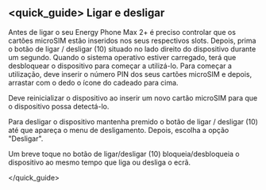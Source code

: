 ## <quick_guide> Ligar e desligar

Antes de ligar o seu Energy Phone Max 2+ é preciso controlar que os cartões microSIM estão inseridos nos seus respectivos slots. Depois, prima o botão de ligar / desligar (10) situado no lado direito do dispositivo durante um segundo. Quando o sistema operativo estiver carregado, terá que desbloquear o dispositivo para começar a utilizá-lo. Para começar a utilização, deve inserir o número PIN dos seus cartões microSIM e depois, arrastar com o dedo o ícone do cadeado para cima.

Deve reinicializar o dispositivo ao inserir um novo cartão microSIM para que o dispositivo possa detectá-lo.

Para desligar o dispositivo mantenha premido o botão de ligar / desligar (10) até que apareça o menu de desligamento. Depois, escolha a opção "Desligar".

Um breve toque no botão de ligar/desligar (10) bloqueia/desbloqueia o dispositivo ao mesmo tempo que liga ou desliga o ecrã.


</quick_guide>
